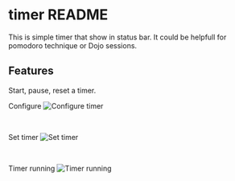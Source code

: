 # timer README

This is simple timer that show in status bar.
It could be helpfull for pomodoro technique or Dojo sessions.

## Features

Start, pause, reset a timer.

Configure
![Configure timer](https://i.ibb.co/Kp5qCWfz/configure-timer.png)

<br>

Set timer
![Set timer](https://i.ibb.co/vvCygq0D/set-timer.png)

<br>

Timer running
![Timer running](https://i.ibb.co/4RSLG3Ct/timer-running.png)